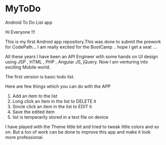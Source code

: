 # MyToDo
Android To Do List app


Hi Everyone !!!

This is my first Android app repository.This was done to submit the prework for CodePath...
I am really excited for the BootCamp  .. hope I get a seat ...

All these years I have been an API Engineer with some hands on UI design using JSP , HTML , PHP , Angular JS, jQuery.
Now I am venturing into exciting Mobile world.


The first version is basic todo list.


Here are few things which you can do with the APP

1. Add an item to the list 
2. Long click an item in the list to DELETE it
3. Sincle click an item in the list to EDIT it 
4. Save the edited item
5. list is temperarily stored in a text file on device

I have played with the Theme little bit and tried to tweak little colors and so on.
But a ton of work can be done to improve this app and make it look more professional.















